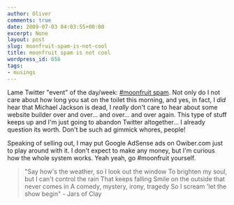 ```yaml
---
author: Oliver
comments: true
date: 2009-07-03 04:03:55+00:00
excerpt: None
layout: post
slug: moonfruit-spam-is-not-cool
title: moonfruit spam is not cool
wordpress_id: 656
tags:
- musings
---
```


Lame Twitter "event" of the day/week: <a href="http://search.twitter.com/search?q=%23moonfruit">#moonfruit spam</a>.  Not only do I not care about how long you sat on the toilet this morning, and yes, in fact, I <em>did</em> hear that Michael Jackson is dead, I <em>really</em> don't care to hear about some website builder over and over... and over... and over again.  This type of stuff keeps up and I'm just going to abandon Twitter altogether... I already question its worth.  Don't be such ad gimmick whores, people!

Speaking of selling out, I may put Google AdSense ads on Owiber.com just to play around with it.  I don't expect to make any money, but I'm curious how the whole system works.  Yeah yeah, go #moonfruit yourself.

<blockquote class="lyrics">"Say how's the weather, so I look out the window
To brighten my soul, but I can't control the rain
That keeps falling
Smile on the outside that never comes in
A comedy, mystery, irony, tragedy
So I scream 'let the show begin" - Jars of Clay</blockquote>